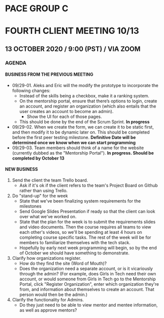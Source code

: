 # PACE GROUP C
# FOURTH CLIENT MEETING 10/13

## 13 OCTOBER 2020 / 9:00 (PST) / VIA ZOOM

### AGENDA

#### BUSINESS FROM THE PREVIOUS MEETING
- 09/29-01. Aleks and Eric will the modify the prototype to incorporate the following changes:
    - Instead of the skills being a checkbox, make it a ranking system. 
    - On the mentorship portal, ensure that there’s options to login, create an account, and register an organization (which also entails that the user creates an account to become an admin). 
        - Show the UI for each of those pages. 
    - This should be done by the end of the Scrum Sprint. **In progress** 
- 09/29-02. When we create the form, we can create it to be static first, and then modify it to be dynamic later on. This should be completed before the first peer testing milestone. **Definitive Date will be determined once we know when we can start programming**
- 09/29-03. Team members should think of a name for the website (currently dubbed as the "Mentorship Portal"). **In progress. Should be completed by October 13**

#### NEW BUSINESS
1.  Send the client the team Trello board.
    - Ask if it's ok if the client refers to the team's Project Board on Github rather than using Trello. 
2. Do "stand-up" for the week
    - State that we've been finalizing system requirements for the milestones 
    - Send Google Slides Presentation if ready so that the client can look over what we've worked on.
    - State that the plan for the week is to submit the requirements slides and video documents. Then the course requires all teams to view each other's videos, so we'll be spending at least 4 hours on completing course specific tasks. The rest of the week will be for members to familiarize themselves with the tech stack. 
    - Hopefully by early next week programming will begin, so by the end of October we should have something to demonstrate. 
2. Clarify how organizations register.
    - How do they find the site (Word of Mouth)?
    - Does the organization need a separate account, or is it vicariously through the admin? (For example, does Girls in Tech need their own account, or would someone from Girls in Tech go to the Mentorship Portal, click "Register Organization", enter which organization they're from, and information about themselves to create an account. That person would then be the admin.) 
3. Clarify the functionality for Admins. 
    - Do they just need to be able to view mentor and mentee information, as well as approve mentors?
 